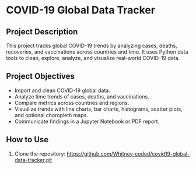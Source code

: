 # COVID-19 Global Data Tracker

## Project Description

This project tracks global COVID-19 trends by analyzing cases, deaths, recoveries, and vaccinations across countries and time. It uses Python data tools to clean, explore, analyze, and visualize real-world COVID-19 data.

## Project Objectives

- Import and clean COVID-19 global data.
- Analyze time trends of cases, deaths, and vaccinations.
- Compare metrics across countries and regions.
- Visualize trends with line charts, bar charts, histograms, scatter plots, and optional choropleth maps.
- Communicate findings in a Jupyter Notebook or PDF report.

## How to Use

1. Clone the repository:
https://github.com/Whitney-coded/covid19-global-data-tracker.git
